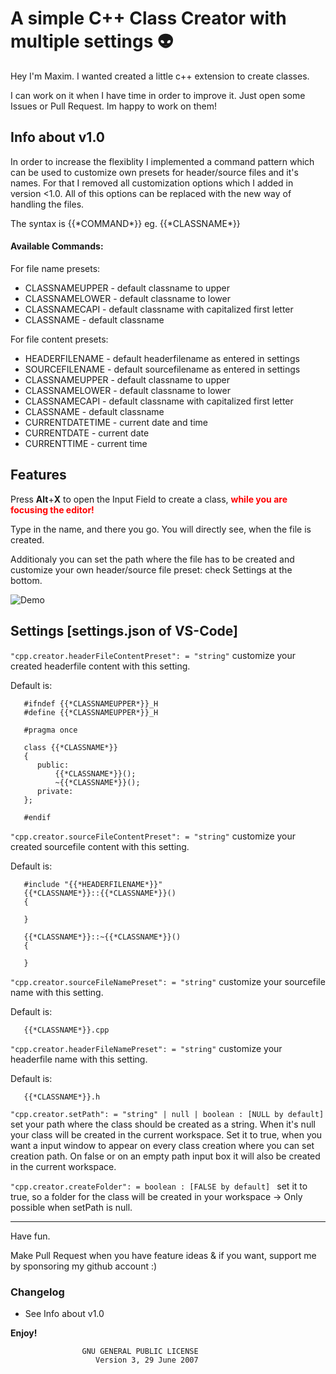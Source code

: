 # A simple C++ Class Creator with multiple settings :alien:

Hey I'm Maxim. I wanted created a little c++ extension to create classes.

I can work on it when I have time in order to improve it. Just open some Issues or Pull Request. Im happy to work on them!

## Info about v1.0

In order to increase the flexiblity I implemented a command pattern which can be used to customize own presets for header/source files and it's names. For that I removed all customization options which I added in version <1.0. All of this options can be replaced with the new way of handling the files.

The syntax is {{\*COMMAND\*}} eg. {{\*CLASSNAME\*}}

#### Available Commands:

For file name presets: 
- CLASSNAMEUPPER - default classname to upper
- CLASSNAMELOWER - default classname to lower
- CLASSNAMECAPI  - default classname with capitalized first letter
- CLASSNAME      - default classname

For file content presets:

- HEADERFILENAME - default headerfilename as entered in settings
- SOURCEFILENAME - default sourcefilename as entered in settings
- CLASSNAMEUPPER - default classname to upper
- CLASSNAMELOWER - default classname to lower
- CLASSNAMECAPI  - default classname with capitalized first letter
- CLASSNAME      - default classname
- CURRENTDATETIME - current date and time
- CURRENTDATE    - current date
- CURRENTTIME    - current time


## Features

Press **Alt**+**X** to open the Input Field to create a class, <span style="color:red">**while you are focusing the editor!**</span>

Type in the name, and there you go. You will directly see, when the file is created.

Additionaly you can set the path where the file has to be created and customize your own header/source file preset: check Settings at the bottom.

![Demo](https://github.com/tzAcee/cpp-class-creator/blob/master/giphy.gif?raw=true)

## Settings [settings.json of VS-Code]

```"cpp.creator.headerFileContentPreset": = "string"``` customize your created headerfile content with this setting. 

Default is:
```
   #ifndef {{*CLASSNAMEUPPER*}}_H
   #define {{*CLASSNAMEUPPER*}}_H
   
   #pragma once
   
   class {{*CLASSNAME*}}
   {
      public:
          {{*CLASSNAME*}}();
          ~{{*CLASSNAME*}}();
      private:
   };
   
   #endif
```

```"cpp.creator.sourceFileContentPreset": = "string"``` customize your created sourcefile content with this setting. 

Default is:
```
   #include "{{*HEADERFILENAME*}}"
   {{*CLASSNAME*}}::{{*CLASSNAME*}}()
   {

   }
   
   {{*CLASSNAME*}}::~{{*CLASSNAME*}}()
   {

   }
```

```"cpp.creator.sourceFileNamePreset": = "string"``` customize your sourcefile name with this setting.

Default is:
```
   {{*CLASSNAME*}}.cpp
```

```"cpp.creator.headerFileNamePreset": = "string"``` customize your headerfile name with this setting.

Default is:
```
   {{*CLASSNAME*}}.h
```

```"cpp.creator.setPath": = "string" | null | boolean : [NULL by default] ``` set your path where the class should be created as a string. When it's null your class will be created in the current workspace. Set it to true, when you want a input window to appear on every class creation where you can set creation path. On false or on an empty path input box it will also be created in the current workspace.

```"cpp.creator.createFolder": = boolean : [FALSE by default] ``` set it to true, so a folder for the class will be created in your workspace -> Only possible when setPath is null.

---

Have fun.

Make Pull Request when you have feature ideas & if you want, support me by sponsoring my github account :)

### Changelog

- See Info about v1.0

**Enjoy!**

                    GNU GENERAL PUBLIC LICENSE
                       Version 3, 29 June 2007
